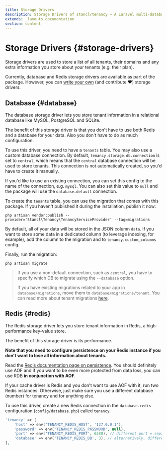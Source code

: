 ```yaml
---
title: Storage Drivers
description: Storage Drivers of stancl/tenancy — A Laravel multi-database tenancy package that respects your code..
extends: _layouts.documentation
section: content
---
```


# Storage Drivers {#storage-drivers}

Storage drivers are used to store a list of all tenants, their domains and any extra information you store about your tenants (e.g. their plan).

Currently, database and Redis storage drivers are available as part of the package. However, you can [write your own](/docs/writing-storage-drivers) (and contribute ❤️) storage drivers.

## Database {#database}

The database storage driver lets you store tenant information in a relational database like MySQL, PostgreSQL and SQLite.

The benefit of this storage driver is that you don't have to use both Redis and a database for your data. Also you don't have to do as much configuration.

To use this driver, you need to have a `tenants` table. You may also use a custom database connection. By default, `tenancy.storage.db.connection` is set to `central`, which means that the `central` database connection will be used to store tenants. This connection is not automatically created, so you'd have to create it manually.

If you'd like to use an existing connection, you can set this config to the name of the connection, e.g. `mysql`. You can also set this value to `null` and the package will use the `database.default` connection. 

To create the `tenants` table, you can use the migration that comes with this package. If you haven't published it during the installation, publish it now:
```
php artisan vendor:publish --provider='Stancl\Tenancy\TenancyServiceProvider' --tag=migrations
```

By default, all of your data will be stored in the JSON column `data`. If you want to store some data in a dedicated column (to leverage indexing, for example), add the column to the migration and to `tenancy.custom_columns` config.

Finally, run the migration:
```
php artisan migrate
```

> If you use a non-default connection, such as `central`, you have to specify which DB to migrate using the `--database` option.
> 
> If you have existing migrations related to your app in `database/migrations`, move them to `database/migrations/tenant`. You can read more about tenant migrations [here](/docs/console-commands/#migrate).

## Redis {#redis}

The Redis storage driver lets you store tenant information in Redis, a high-performance key-value store.

The benefit of this storage driver is its performance.

**Note that you need to configure persistence on your Redis instance if you don't want to lose all information about tenants.**

Read the [Redis documentation page on persistence](https://redis.io/topics/persistence). You should definitely use AOF and if you want to be even more protected from data loss, you can use RDB **in conjunction with AOF**.

If your cache driver is Redis and you don't want to use AOF with it, run two Redis instances. Otherwise, just make sure you use a different database (number) for tenancy and for anything else.

To use this driver, create a new Redis connection in the `database.redis` configuration (`config/database.php`) called `tenancy`.

```php
'tenancy' => [
    'host' => env('TENANCY_REDIS_HOST', '127.0.0.1'),
    'password' => env('TENANCY_REDIS_PASSWORD', null),
    'port' => env('TENANCY_REDIS_PORT', 6380), // different port = separate Redis instance
    'database' => env('TENANCY_REDIS_DB', 3), // alternatively, different database number
],
```